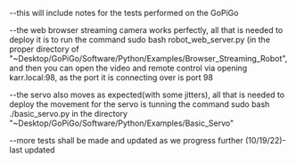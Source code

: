 --this will include notes for the tests performed on the GoPiGo

--the web browser streaming camera works perfectly, all that is needed to deploy it is to run the command sudo bash robot_web_server.py  (in the proper directory of "~Desktop/GoPiGo/Software/Python/Examples/Browser_Streaming_Robot", and then you can open the video and remote control via opening karr.local:98, as the port it is connecting over is port 98


--the servo also moves as expected(with some jitters), all that is needed to deploy the movement for the servo is tunning the command sudo bash ./basic_servo.py in the directory "~Desktop/GoPiGo/Software/Python/Examples/Basic_Servo"

--more tests shall be made and updated as we progress further
(10/19/22)-last updated 
